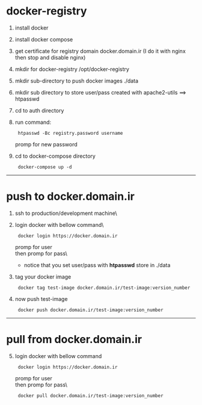 # docker-registry
1. install docker
2. install docker compose
3. get certificate for registry domain docker.domain.ir
(I do it with nginx then stop and disable nginx)
4. mkdir for docker-registry /opt/docker-registry
5. mkdir sub-directory to push docker images ./data
6. mkdir sub directory to store user/pass created with apache2-utils ==> htpasswd
7. cd to auth directory
8. run command:

        htpasswd -Bc registry.password username
    promp for new password
9. cd to docker-compose directory

        docker-compose up -d
---
# push to docker.domain.ir
1. ssh to production/development machine\
2. login docker with bellow command\

        docker login https://docker.domain.ir
    promp for user\
    then promp for pass\
    * notice that you set user/pass with **htpasswd** store in ./data
3. tag your docker image

        docker tag test-image docker.domain.ir/test-image:version_number
4. now push test-image

        docker push docker.domain.ir/test-image:version_number
---
# pull from docker.domain.ir
5. login docker with bellow command

        docker login https://docker.domain.ir
    promp for user\
    then promp for pass\

        docker pull docker.domain.ir/test-image:version_number
